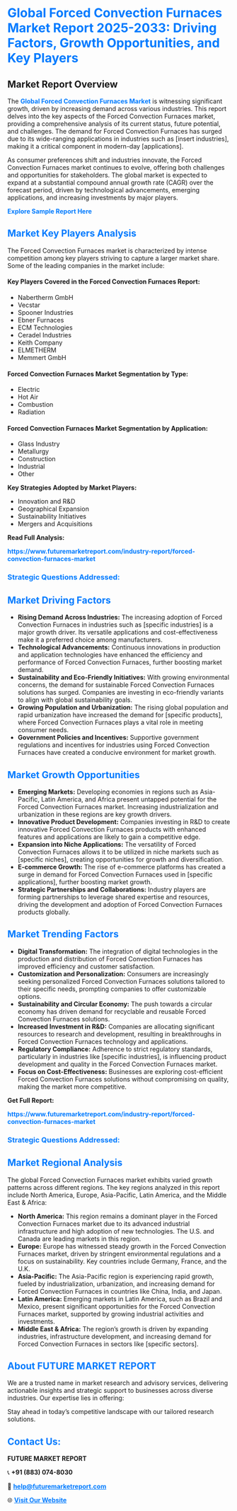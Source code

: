 <h1 style="color: #007BFF;">Global Forced Convection Furnaces Market Report 2025-2033: Driving Factors, Growth Opportunities, and Key Players</h1>

<section id="overview">
<h2>Market Report Overview</h2>
<p>The <a href="https://www.futuremarketreport.com/industry-report/forced-convection-furnaces-market" style="color: #007BFF; text-decoration: none;"><strong>Global Forced Convection Furnaces Market</strong></a> is witnessing significant growth, driven by increasing demand across various industries. This report delves into the key aspects of the Forced Convection Furnaces market, providing a comprehensive analysis of its current status, future potential, and challenges. The demand for Forced Convection Furnaces has surged due to its wide-ranging applications in industries such as [insert industries], making it a critical component in modern-day [applications].</p>
<p>As consumer preferences shift and industries innovate, the Forced Convection Furnaces market continues to evolve, offering both challenges and opportunities for stakeholders. The global market is expected to expand at a substantial compound annual growth rate (CAGR) over the forecast period, driven by technological advancements, emerging applications, and increasing investments by major players.</p>
</section>

<section id="overview">
<p><a href="https://www.futuremarketreport.com/request-sample/reportId=88688" style="color: #007BFF; text-decoration: none;"><strong>Explore Sample Report Here</strong></a></p>
</section>

<section id="key-players">
<h2 style="color: #007BFF;">Market Key Players Analysis</h2>
<p>The Forced Convection Furnaces market is characterized by intense competition among key players striving to capture a larger market share. Some of the leading companies in the market include:</p>
<h4>Key Players Covered in the Forced Convection Furnaces Report:</h4>
<ul><li>Nabertherm GmbH</li><li>Vecstar</li><li>Spooner Industries</li><li>Ebner Furnaces</li><li>ECM Technologies</li><li>Ceradel Industries</li><li>Keith Company</li><li>ELMETHERM</li><li>Memmert GmbH</li></ul>
<h4>Forced Convection Furnaces Market Segmentation by Type:</h4>
<ul><li>Electric</li><li>Hot Air</li><li>Combustion</li><li>Radiation</li></ul>

<h4>Forced Convection Furnaces Market Segmentation by Application:</h4>
<ul><li>Glass Industry</li><li>Metallurgy</li><li>Construction</li><li>Industrial</li><li>Other</li></ul>
<p><strong>Key Strategies Adopted by Market Players:</strong></p>
<ul>
<li>Innovation and R&D</li>
<li>Geographical Expansion</li>
<li>Sustainability Initiatives</li>
<li>Mergers and Acquisitions</li>
</ul>
</section>

<section>
<p><strong>Read Full Analysis: </strong></p><a href="https://www.futuremarketreport.com/industry-report/forced-convection-furnaces-market" style="color: #007BFF; text-decoration: none;"><strong>https://www.futuremarketreport.com/industry-report/forced-convection-furnaces-market</strong></a>
<h3 style="color: #007BFF;">Strategic Questions Addressed:</h3>
</section>

<section id="driving-factors">
<h2 style="color: #007BFF;">Market Driving Factors</h2>
<ul>
<li><strong>Rising Demand Across Industries:</strong> The increasing adoption of Forced Convection Furnaces in industries such as [specific industries] is a major growth driver. Its versatile applications and cost-effectiveness make it a preferred choice among manufacturers.</li>
<li><strong>Technological Advancements:</strong> Continuous innovations in production and application technologies have enhanced the efficiency and performance of Forced Convection Furnaces, further boosting market demand.</li>
<li><strong>Sustainability and Eco-Friendly Initiatives:</strong> With growing environmental concerns, the demand for sustainable Forced Convection Furnaces solutions has surged. Companies are investing in eco-friendly variants to align with global sustainability goals.</li>
<li><strong>Growing Population and Urbanization:</strong> The rising global population and rapid urbanization have increased the demand for [specific products], where Forced Convection Furnaces plays a vital role in meeting consumer needs.</li>
<li><strong>Government Policies and Incentives:</strong> Supportive government regulations and incentives for industries using Forced Convection Furnaces have created a conducive environment for market growth.</li>
</ul>
</section>

<section id="growth-opportunities">
<h2 style="color: #007BFF;">Market Growth Opportunities</h2>
<ul>
<li><strong>Emerging Markets:</strong> Developing economies in regions such as Asia-Pacific, Latin America, and Africa present untapped potential for the Forced Convection Furnaces market. Increasing industrialization and urbanization in these regions are key growth drivers.</li>
<li><strong>Innovative Product Development:</strong> Companies investing in R&D to create innovative Forced Convection Furnaces products with enhanced features and applications are likely to gain a competitive edge.</li>
<li><strong>Expansion into Niche Applications:</strong> The versatility of Forced Convection Furnaces allows it to be utilized in niche markets such as [specific niches], creating opportunities for growth and diversification.</li>
<li><strong>E-commerce Growth:</strong> The rise of e-commerce platforms has created a surge in demand for Forced Convection Furnaces used in [specific applications], further boosting market growth.</li>
<li><strong>Strategic Partnerships and Collaborations:</strong> Industry players are forming partnerships to leverage shared expertise and resources, driving the development and adoption of Forced Convection Furnaces products globally.</li>
</ul>
</section>

<section id="trending-factors">
<h2 style="color: #007BFF;">Market Trending Factors</h2>
<ul>
<li><strong>Digital Transformation:</strong> The integration of digital technologies in the production and distribution of Forced Convection Furnaces has improved efficiency and customer satisfaction.</li>
<li><strong>Customization and Personalization:</strong> Consumers are increasingly seeking personalized Forced Convection Furnaces solutions tailored to their specific needs, prompting companies to offer customizable options.</li>
<li><strong>Sustainability and Circular Economy:</strong> The push towards a circular economy has driven demand for recyclable and reusable Forced Convection Furnaces solutions.</li>
<li><strong>Increased Investment in R&D:</strong> Companies are allocating significant resources to research and development, resulting in breakthroughs in Forced Convection Furnaces technology and applications.</li>
<li><strong>Regulatory Compliance:</strong> Adherence to strict regulatory standards, particularly in industries like [specific industries], is influencing product development and quality in the Forced Convection Furnaces market.</li>
<li><strong>Focus on Cost-Effectiveness:</strong> Businesses are exploring cost-efficient Forced Convection Furnaces solutions without compromising on quality, making the market more competitive.</li>
</ul>
</section>

<section>
<p><strong>Get Full Report: </strong></p><a href="https://www.futuremarketreport.com/industry-report/forced-convection-furnaces-market" style="color: #007BFF; text-decoration: none;"><strong>https://www.futuremarketreport.com/industry-report/forced-convection-furnaces-market</strong></a>
<h3 style="color: #007BFF;">Strategic Questions Addressed:</h3>
</section>


<section id="regional-analysis">
<h2 style="color: #007BFF;">Market Regional Analysis</h2>
<p>The global Forced Convection Furnaces market exhibits varied growth patterns across different regions. The key regions analyzed in this report include North America, Europe, Asia-Pacific, Latin America, and the Middle East & Africa:</p>
<ul>
<li><strong>North America:</strong> This region remains a dominant player in the Forced Convection Furnaces market due to its advanced industrial infrastructure and high adoption of new technologies. The U.S. and Canada are leading markets in this region.</li>
<li><strong>Europe:</strong> Europe has witnessed steady growth in the Forced Convection Furnaces market, driven by stringent environmental regulations and a focus on sustainability. Key countries include Germany, France, and the U.K.</li>
<li><strong>Asia-Pacific:</strong> The Asia-Pacific region is experiencing rapid growth, fueled by industrialization, urbanization, and increasing demand for Forced Convection Furnaces in countries like China, India, and Japan.</li>
<li><strong>Latin America:</strong> Emerging markets in Latin America, such as Brazil and Mexico, present significant opportunities for the Forced Convection Furnaces market, supported by growing industrial activities and investments.</li>
<li><strong>Middle East & Africa:</strong> The region’s growth is driven by expanding industries, infrastructure development, and increasing demand for Forced Convection Furnaces in sectors like [specific sectors].</li>
</ul>
</section>

<footer>
<h2 style="color: #007BFF;">About FUTURE MARKET REPORT</h2>
<p>We are a trusted name in market research and advisory services, delivering actionable insights and strategic support to businesses across diverse industries. Our expertise lies in offering:</p>

<p>Stay ahead in today’s competitive landscape with our tailored research solutions.</p>

<h2 style="color: #007BFF;">Contact Us:</h2>
<p><strong>FUTURE MARKET REPORT</strong></p>
<p>📞 <strong>+91 (883) 074-8030</strong></p>
<p>📧 <strong><a href="mailto:help@futuremarketreport.com" style="color: #007BFF;">help@futuremarketreport.com</a></strong></p>
<p>🌐 <strong><a href="https://www.futuremarketreport.com/" style="color: #007BFF;">Visit Our Website</a></strong></p>
</footer>